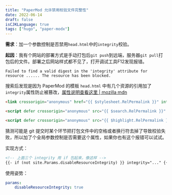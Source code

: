 ```yaml
---
title: "PaperMod 允许禁用校验文件完整性"
date: 2022-06-14
draft: false
isCJKLanguage: true
tags: ["hugo", "paper-modx"]
---
```


**需求**：加一个参数控制是否禁用`head.html`中的`integrity`校验。

**起因**：我有个网站的部署方式是手动打包后`git push`到远端，服务器`git pull`打包后的文件。部署之后网站样式都不见了，打开调试工具F12发现报错。

```text
Failed to find a valid digest in the 'integrity' attribute for resource ...... The resource has been blocked.
```

搜索后发现是因为 PaperMod 的模板 `head.html` 中有几个资源的引用加了`integrity`属性防止被篡改，[属性说明查看这里 | mozilla mdn](https://developer.mozilla.org/zh-CN/docs/Web/HTML/Element/link#attr-integrity)

```html { title="./layouts/partials/head.html" linenostart=69 }
<link crossorigin="anonymous" href="{{ $stylesheet.RelPermalink }}" integrity="{{ $stylesheet.Data.Integrity }}" rel="preload stylesheet" as="style">
```
```html { title="./layouts/partials/head.html" linenostart=82 }
<script defer crossorigin="anonymous" src="{{ $search.RelPermalink }}" integrity="{{ $search.Data.Integrity }}"></script>
```
```html { title="./layouts/partials/head.html" linenostart=94 }
<script defer crossorigin="anonymous" src="{{ $highlight.RelPermalink }}" integrity="{{ $highlight.Data.Integrity }}"
```

猜测可能是 git 提交时某个环节把打包文件中的空格或者换行符去掉了导致校验失败，所以加了个全局参数控制是否需要这个属性，如果你也有这个报错可以试试。

实现方式：

```html
<!-- 上面三个 integrity 用 if 包起来，像这样 -->
{{- if (not site.Params.disableResourceIntegrity) }} integrity="..." {{- end }}
```

使用姿势：
```yml { title="./config.yml" }
params:
    disableResourceIntegrity: true
```




